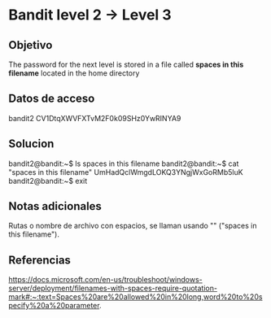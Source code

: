 # Bandit  level 2 → Level 3

## Objetivo
The password for the next level is stored in a file called **spaces in this filename** located in the home directory
## Datos de acceso
bandit2
CV1DtqXWVFXTvM2F0k09SHz0YwRINYA9
## Solucion
bandit2@bandit:~$ ls
spaces in this filename
bandit2@bandit:~$ cat "spaces in this filename"
UmHadQclWmgdLOKQ3YNgjWxGoRMb5luK
bandit2@bandit:~$ exit

## Notas adicionales
Rutas o nombre de archivo con espacios, se llaman usando ""
("spaces in this filename").

## Referencias
https://docs.microsoft.com/en-us/troubleshoot/windows-server/deployment/filenames-with-spaces-require-quotation-mark#:~:text=Spaces%20are%20allowed%20in%20long,word%20to%20specify%20a%20parameter.

